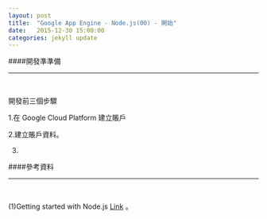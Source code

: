 ```yaml
---
layout: post
title:  "Google App Engine - Node.js(00) - 開始"
date:   2015-12-30 15:00:00
categories: jekyll update
---
```


####開發準準備

----------
<br/>

開發前三個步驟

1.在 Google Cloud Platform 建立賬戶

2.建立賬戶資料。

3.

####參考資料

----------
<br/>

(1)Getting started with Node.js [Link](https://cloud.google.com/nodejs/) 。


